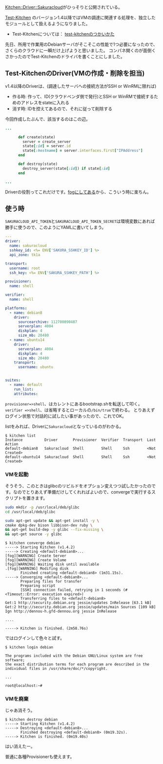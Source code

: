 
[Kitchen::Driver::Sakuracloud](https://github.com/higanworks/kitchen-driver-sakuracloud)がひっそりと公開されている。


[Test-Kitchen](http://kitchen.ci) のバージョン1.4以降ではVMの調達に関連する処理を、独立したモジュールとして扱えるようになりました。

- Test-Kitchenについては： [test-kitchenのつかいかた](http://qiita.com/sawanoboly/items/9f560bd63ad0712b17ba)

先日、所用で作業用のDebianサーバがそこそこの性能で1つ必要になったので、さくらのクラウドに一瞬だけ上げようと思いました。
コンパネ開くのが面倒くさかったのでTest-Kitchenのドライバを書くことにしました。


## Test-KitchenのDriver(VMの作成・削除を担当)

v1.4以降のDriverは、(調達したサーバへの接続方法がSSH or WinRMに限れば)

- 作る時: 作って、ID(クラウドベンダ側で発行)とSSH or WinRMで接続するためのアドレスをstateに入れる
- 消す時: IDを控えてあるので、それに従って削除する


今回作成したぶんで、該当するのはこの辺。


```ruby:lib/kitchen/driver/sakuracloud.rb
...

      def create(state)
        server = create_server
        state[:id] = server.id
        state[:hostname] = server.interfaces.first["IPAddress"]
      end

      def destroy(state)
        destroy_server(state[:id]) if state[:id]
      end

...

```

Driverの役割ってこれだけです。[fogにしてある](https://github.com/fog/fog-sakuracloud)から、こういう時に楽ちん。


## 使う時

`SAKURACLOUD_API_TOKEN`と`SAKURACLOUD_API_TOKEN_SECRET`は環境変数にあれば勝手に使うので、このようにYAMLに書いてしまう。

```yaml:.kitchen.yml
---
driver:
  name: sakuracloud
  sshkey_id: <%= ENV['SAKURA_SSHKEY_ID'] %>
  api_zone: tk1a

transport:
  username: root
  ssh_key: <%= ENV['SAKURA_SSHKEY_PATH'] %>

provisioner:
  name: shell

verifier:
  name: shell

platforms:
  - name: debian8
    driver:
      sourcearchive: 112700890487
      serverplan: 4004
      diskplan: 4
      size_mb: 20480
  - name: ubuntu14
    driver:
      serverplan: 4004
      diskplan: 4
      size_mb: 20480
    transport:
      username: ubuntu


suites:
  - name: default
    run_list:
    attributes:
```

`provisioner=>shell`、はカレントにあるbootstrap.shを転送して叩く。
`verifier =>shell`、は省略するとローカルの`/bin/true`で終わる。
とりあえずログイン状態で対話的に試したい事があったので、これでOK。


listをみれば、Driverに`Sakuracloud`となっているのがわかる。

```
$ kitchen list
Instance          Driver       Provisioner  Verifier  Transport  Last Action
default-debian8   Sakuracloud  Shell        Shell     Ssh        <Not Created>
default-ubuntu14  Sakuracloud  Shell        Shell     Ssh        <Not Created>
```

### VMを起動

そうそう、このときはglibcのリビルドをオプション変えつつ試したかったのです。なのでとりあえず準備だけしてくれればよいので、convergeで実行するスクリプトを置きます。

```bootstrap.sh
sudo mkdir -p /usr/local/deb/glibc
cd /usr/local/deb/glibc

sudo apt-get update && apt-get install -y \
cmake dpkg-dev bison libbison-dev ruby \
&& apt-get build-dep -y glibc --fix-missing \
&& apt-get source -y glibc
```




```
$ kitchen converge debian
-----> Starting Kitchen (v1.4.2)
-----> Creating <default-debian8>...
[fog][WARNING] Create Server
[fog][WARNING] Create Volume
[fog][WARNING] Waiting disk until available
.[fog][WARNING] Modifing disk
       Finished creating <default-debian8> (1m31.15s).
-----> Converging <default-debian8>...
       Preparing files for transfer
       Preparing script
       [SSH] connection failed, retrying in 1 seconds (#<Timeout::Error: execution expired>)
       Transferring files to <default-debian8>
Get:1 http://security.debian.org jessie/updates InRelease [63.1 kB]
Get:2 http://security.debian.org jessie/updates/main Sources [109 kB]          
Ign http://dennou-h.gfd-dennou.org jessie InRelease     

....

-----> Kitchen is finished. (2m58.76s)
```

ではログインして色々と試す。

```
$ kitchen login debian

The programs included with the Debian GNU/Linux system are free software;
the exact distribution terms for each program are described in the
individual files in /usr/share/doc/*/copyright.

...

root@localhost:~#
```

### VMを廃棄

じゃあ消そう。

```
$ kitchen destroy debian
-----> Starting Kitchen (v1.4.2)
-----> Destroying <default-debian8>...
       Finished destroying <default-debian8> (0m19.32s).
-----> Kitchen is finished. (0m19.40s)
```

はい消えたー。

普通に各種Provisionerも使えます。
